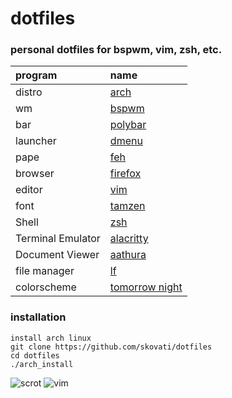 # dotfiles

### personal dotfiles for bspwm, vim, zsh, etc.

| program                               | name                                                                              |
| :---                                  | :---                                                                              |
| distro                                | [arch](https://www.archlinux.org/)                                                |
| wm                                    | [bspwm](https://github.com/baskerville/bspwm)                                     |
| bar                                   | [polybar](https://github.com/jaagr/polybar)                                       |
| launcher                              | [dmenu](https://tools.suckless.org/dmenu/)                                        |
| pape                                  | [feh](https://github.com/derf/feh)                                                |
| browser                               | [firefox](https://www.mozilla.org/en-US/firefox)                                  |
| editor                                | [vim](https://www.vim.org/)                                                       |
| font                                  | [tamzen](https://github.com/sunaku/tamzen-font)                                   |
| Shell                                 | [zsh](https://www.zsh.org/)                                                       |
| Terminal Emulator                     | [alacritty](https://github.com/alacritty/alacritty)                               |
| Document Viewer                       | [aathura](https://pwmt.org/projects/zathura/)                                     |
| file manager                          | [lf](https://github.com/gokcehan/lf)                                              |
| colorscheme                           | [tomorrow night](https://github.com/chriskempson/base16-tomorrow-scheme)          |

### installation

```
install arch linux
git clone https://github.com/skovati/dotfiles
cd dotfiles
./arch_install
```

![scrot](https://i.imgur.com/BNZldNc.png)
![vim](https://i.imgur.com/KH7oKrA.jpg)
